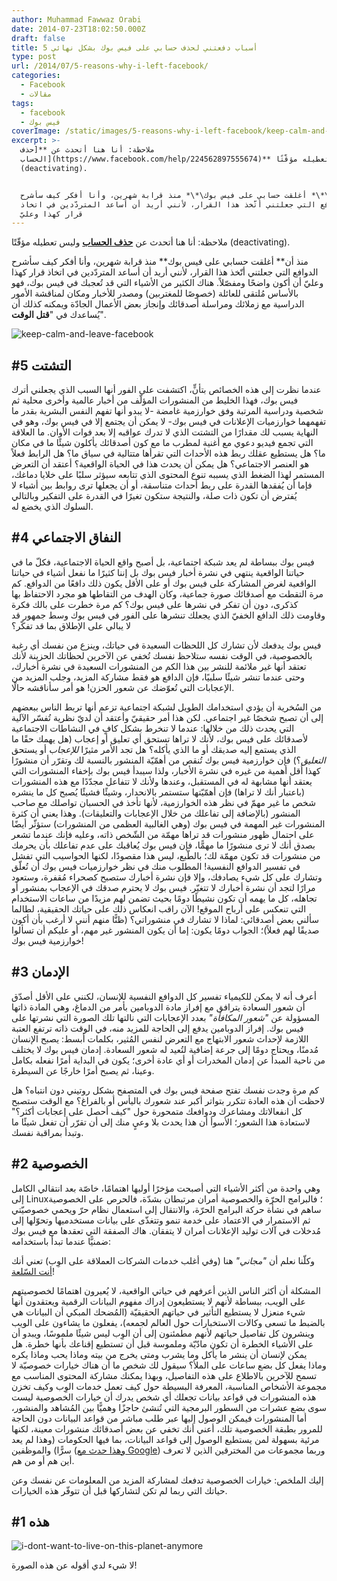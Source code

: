 ```yaml
---
author: Muhammad Fawwaz Orabi
date: 2014-07-23T18:02:50.000Z
draft: false
title: 5 أسباب دفعتني لحذف حسابي على فيس بوك بشكل نهائي
type: post
url: /2014/07/5-reasons-why-i-left-facebook/
categories:
  - Facebook
  - مقالات
tags:
  - facebook
  - فيس بوك
coverImage: /static/images/5-reasons-why-i-left-facebook/keep-calm-and-leave-facebook.png
excerpt: >-
  ملاحظة: أنا هنا أتحدث عن **[حذف
  الحساب](https://www.facebook.com/help/224562897555674)** وليس تعطيله مؤقّتًا
  (deactivating).


  منذ أن\*\* أغلقت حسابي على فيس بوك\*\* منذ قرابة شهرين، وأنا أفكر كيف سأشرح
  الدوافع التي جعلتني أتّخذ هذا القرار، لأنني أريد أن أساعد المتردّدين في اتخاذ
  قرار كهذا وعليّ
---
```

ملاحظة: أنا هنا أتحدث عن **[حذف الحساب](https://www.facebook.com/help/224562897555674)** وليس تعطيله مؤقّتًا (deactivating).

منذ أن\*\* أغلقت حسابي على فيس بوك\*\* منذ قرابة شهرين، وأنا أفكر كيف سأشرح الدوافع التي جعلتني أتّخذ هذا القرار، لأنني أريد أن أساعد المتردّدين في اتخاذ قرار كهذا وعليّ أن أكون واضحًا ومفصّلاً. هناك الكثير من الأشياء التي قد تُعجبك في فيس بوك، فهو بالأساس مُلتقى للعائلة (خصوصًا للمغتربين) ومصدر للأخبار ومكان لمناقشة الأمور الدراسية مع زملائك ومراسلة أصدقائك وإنجاز بعض الأعمال الجادّة ويمكنه كذلك أن يُساعدك في "**قتل الوقت**".

![keep-calm-and-leave-facebook](/static/images/5-reasons-why-i-left-facebook/keep-calm-and-leave-facebook.png)

## #5 التشتت

عندما نظرت إلى هذه الخصائص بتأنٍّ، اكتشفت على الفور أنها السبب الذي يجعلني أترك فيس بوك، فهذا الخليط من المنشورات المؤلّف من أخبار عالمية وأخرى محلية ثم شخصية ودراسية المرتبة وفق خوارزمية غامضة -لا يبدو أنها تفهم النفس البشرية بقدر ما تفهمهما خوارزميات الإعلانات في فيس بوك- لا يمكن أن يجتمع إلا في فيس بوك، وهو في النهاية يسبب لك مقدارًا من التشتت الذي لا تدرك عواقبه إلا بعد فوات الأوان. ما العلاقة التي تجمع فيديو دعوي مع أغنية لمطرب ما مع كون أصدقائك يأكلون شيئًا ما في مكان ما؟ هل يستطيع عقلك ربط هذه الأحداث التي تقرأها متتالية في سياق ما؟ هل الرابط فعلاً هو العنصر الاجتماعي؟ هل يمكن أن يحدث هذا في الحياة الواقعية؟ أعتقد أن التعرض المستمر لهذا الضغط الذي يسببه تنوع المحتوى الذي تتابعه سيؤثر سلبًا على خلايا دماغك، فإما أن يُفقدها القدرة على ربط أحداث متناسقة، أو أن يجعلها ترى روابط بين أشياء لا يُفترض أن تكون ذات صلة، والنتيجة ستكون تغيرًا في القدرة على التفكير وبالتالي السلوك الذي يخضع له.

## #4 النفاق الاجتماعي

فيس بوك ببساطة لم يعد شبكة اجتماعية، بل أصبح واقع الحياة الاجتماعية، فكلّ ما في حياتنا الواقعية ينتهي في نشرة أخبار فيس بوك بل إننا كثيرًا ما نفعل أشياء في حياتنا الواقعية لغرض المشاركة على فيس بوك أو على الأقل يكون ذلك دافعًا من الدوافع. كم مرة التقطت مع أصدقائك صورة جماعية، وكان الهدف من التقاطها هو مجرد الاحتفاظ بها كذكرى، دون أن تفكر في نشرها على فيس بوك؟ كم مرة خطرت على بالك فكرة وقاومت ذلك الدافع الخفيّ الذي يجعلك تنشرها على الفور في فيس بوك وسط جمهور قد لا يبالي على الإطلاق بما قد تفكّر؟

فيس بوك يدفعك لأن تشارك كل اللحظات السعيدة في حياتك، وينزع من نفسك أي رغبة بالخصوصية، في الوقت نفسه ستلاحظ نفسك تُخفي عن الآخرين لحظاتك الحزينة لأنك تعتقد أنها غير ملائمة للنشر بين هذا الكم من المنشورات السعيدة في نشرة أخبارك، وحتى عندما تنشر شيئًا سلبيًا، فإن الدافع هو فقط مشاركة المزيد، وجلب المزيد من الإعجابات التي تُعوّضك عن شعور الحزن! هو أمر سأناقشه حالًا.

من السُخرية أن يؤدي استخدامك الطويل لشبكة اجتماعية تزعم أنها تربط الناس ببعضهم إلى أن تصبح شخصًا غير اجتماعي. لكن هذا أمر حقيقيّ وأعتقد أن لديّ نظرية تُفسّر الآلية التي يحدث ذلك من خلالها: عندما لا تنخرط بشكل كافٍ في النشاطات الاجتماعية لأصدقائك على فيس بوك، لأنك لا تراها تستحق أي تعليق أو إعجاب (هل يهمك حقًا ما الذي يستمع إليه صديقك أو ما الذي يأكله؟ هل تجد الأمر مثيرًا *للإعجاب* أو يستحق *التعليق*؟) فإن خوارزمية فيس بوك تُنقص من أهمّيّة المنشور بالنسبة لك وتقرّر أن منشورًا كهذا أقل أهمية من غيره في نشرة الأخبار، ولذا سيبدأ فيس بوك بإخفاء المنشورات التي يعتقد أنها مشابهة له في المستقبل، وعندها ولأنك لا تتفاعل مجدّدًا مع هذه المنشورات (باعتبار أنك لا تراها) فإن أهمّيّتها ستستمر بالانحدار، وشيئًا فشيئًا يُصبح كل ما ينشره شخص ما غير مهمّ في نظر هذه الخوارزمية، لأنها تأخذ في الحسبان تواصلك مع صاحب المنشور (بالإضافة إلى تفاعلك من خلال الإعجابات والتعليقات). وهذا يعني أن كثرة المنشورات غير المهمة في فيس بوك (وهي الغالبية العظمى من المنشورات) ستؤثّر أيضًا على احتمال ظهور منشورات قد تراها مهمّة من الشّخص ذاته، وعليه فإنك عندما تشعر بصدق أنك لا ترى منشورًا ما مهمًّا، فإن فيس بوك يُعاقبك على عدم تفاعلك بأن يحرمك من منشورات قد تكون مهمّة لك؛ بالطّبع، ليس هذا مقصودًا، لكنها الحواسيب التي تفشل في تفسير الدوافع النفسية! المطلوب منك في نظر خوارزميات فيس بوك أن تُعلّق وتشارك على كل شيء يصادفك، وإلا فإن نشرة أخبارك ستصبح كصحراء مُقفرة، وستعود مرارًا لتجد أن نشرة أخبارك لا تتغيّر. فيس بوك لا يحترم صدقك في الإعجاب بمنشور أو تجاهله، كل ما يهمه أن تكون نشيطًا دومًا بحيث تضمن لهم مزيدًا من ساعات الاستخدام التي تنعكس على أرباح الموقع! الآن راقب انعكاس ذلك على حياتك الحقيقية، لطالما سألني بعض أصدقائي: لماذا لا تشارك في منشوراتي؟ (ظنًّا منهم أنني لا أرغب بأن أكون صديقًا لهم فعلاً)؛ الجواب دومًا يكون: إما أن يكون المنشور غير مهم، أو عليكم أن تسألوا خوارزمية فيس بوك!

## #3 الإدمان

أعرف أنه لا يمكن للكيمياء تفسير كل الدوافع النفسية للإنسان، لكنني على الأقل أصدّق أن شعور السعادة يترافق مع إفراز مادة الدوبامين بأمر من الدماغ، وهي المادة ذاتها المسؤولة عن *"شعور المكافأة"* بعدد الإعجابات التي نالتها تلك الصورة التي نشرتها على فيس بوك. إفراز الدوبامين يدفع إلى الحاجة للمزيد منه، في الوقت ذاته ترتفع العتبة اللازمة لإحداث شعور الابتهاج مع التعرض لنفس المُثير، بكلمات أبسط: يصبح الإنسان مُدمنًا، ويحتاج دومًا إلى جرعة إضافية لتُعيد له شعور السعادة. إدمان فيس بوك لا يختلف من ناحية المبدأ عن إدمان المخدرات أو أي عادة أخرى؛ يكون في البداية أمرًا نفعله بكامل وعينا، ثم يصبح أمرًا خارجًا عن السيطرة.

كم مرة وجدت نفسك تفتح صفحة فيس بوك في المتصفح بشكل روتيني دون انتباه؟ هل لاحظت أن هذه العادة تتكرر بتواتر أكبر عند شعورك باليأس أو بالفراغ؟ مع الوقت ستصبح كل انفعالاتك ومشاعرك ودوافعك متمحورة حول "كيف أحصل على إعجابات أكثر؟" لاستعادة هذا الشعور؛ الأسوأ أن هذا يحدث بلا وعيٍ منك إلى أن تقرّر أن تفعل شيئًا ما وتبدأ بمراقبة نفسك.

## #2 الخصوصية

وهي واحدة من أكثر الأشياء التي أصبحت مؤخرًا أوليها اهتمامًا، خاصّة بعد انتقالي الكامل إلى Linux؛ فالبرامج الحرّة والخصوصية أمران مرتبطان بشدّة، فالحرص على الخصوصية ساهم في نشأة حركة البرامج الحرّة، والانتقال إلى استعمال نظام حرّ ويحمي خصوصيّتي ثم الاستمرار في الاعتماد على خدمة تنمو وتتغذّى على بيانات مستخدميها وتحوّلها إلى مُدخلات في آلات توليد الإعلانات أمران لا يتفقان. هاك الصفقة التي تعقدها مع فيس بوك ضمنيًّا عندما تبدأ باستخدامه:

وكلّنا نعلم أن *"مجاني"* هنا (وفي أغلب خدمات الشركات العملاقة على الوِب) تعني أنك [أنت السّلعة](http://abdulla79.blogspot.ae/2012/07/blog-post\_27.html)!

المشكلة أن أكثر الناس الذين أعرفهم في حياتي الواقعية، لا يُعيرون اهتمامًا لخصوصيتهم على الويب، ببساطة لأنهم لا يستطيعون إدراك مفهوم البيانات الرقمية ويعتقدون أنها شيء منعزل لا يستطيع التأثير في حياتهم الحقيقيّة (المُضحك المبكي أن البيانات هي بالضبط ما تسعى وكالات الاستخبارات حول العالم لجمعه)، يفعلون ما يشاءون على الويب وينشرون كل تفاصيل حياتهم لأنهم مطمئنون إلى أن الوِب ليس شيئًا ملموسًا، ويبدو أن على الأشياء الخطرة أن تكون مادّيّة وملموسة قبل أن تستطيع إقناعك بأنها خطرة. هل يمكن لإنسان أن ينشر ما يأكل وما يشرب ومتى يخرج من بيته وماذا يحب وماذا يكره وماذا يفعل كل بضع ساعات على الملأ؟ سيقول لك شخص ما أن هناك خيارات خصوصيّة لا تسمح للآخرين بالاطلاع على هذه التفاصيل، وبهذا يمكنك مشاركة المحتوى المناسب مع مجموعة الأشخاص المناسبة، المعرفة البسيطة حول كيف تعمل خدمات الوِب وكيف تخزن هذه المنشورات في قواعد بيانات تجعلك أي شخص يدرك أن خيارات الخصوصية ليست سوى بضع عشرات من السطور البرمجية التي تُنشئ حاجزًا وهميًّا بين المُشاهد والمنشور، أما المنشورات فيمكن الوصول إليها عبر طلب مباشر من قواعد البيانات دون الحاجة للمرور بطبقة الخصوصية تلك، أعني أنك تخفي عن بعض أصدقائك منشورات معينة، لكنها مرئية بسهولة لمن يستطيع الوصول إلى قواعد البيانات، بما فيها الحكومات (وهذا لم يعد سرًّا) والموظفين ([وهذا حدث مع Google](http://gawker.com/5637234/gcreep-google-engineer-stalked-teens-spied-on-chats)) وربما مجموعات من المخترقين الذين لا تعرف أين هم أو من هم.

إليك الملخص: خيارات الخصوصية تدفعك لمشاركة المزيد من المعلومات عن نفسك وعن حياتك التي ربما لم تكن لتشاركها قبل أن تتوفّر هذه الخيارات.

## #1 هذه

![i-dont-want-to-live-on-this-planet-anymore](/static/images/5-reasons-why-i-left-facebook/i-dont-want-to-live-on-this-planet-anymore.jpg)

لا شيء لدي أقوله عن هذه الصورة!
